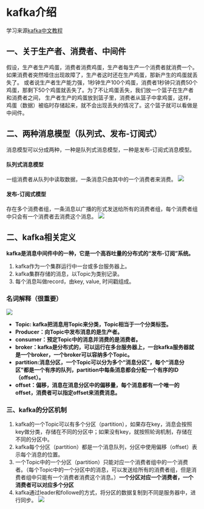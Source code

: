 # kafka介绍
学习来源[kafka中文教程](http://orchome.com/3)
## 一、关于生产者、消费者、中间件
假设，生产者生产鸡蛋，消费者消费鸡蛋，生产者每生产一个消费者就消费一个。如果消费者突然噎住出现故障了，生产者这时还在生产鸡蛋，那新产生的鸡蛋就丢失了。
或者说生产者生产能力强，1秒钟生产100个鸡蛋，消费者1秒钟只消费50个鸡蛋，那剩下50个鸡蛋就丢失了。为了不让鸡蛋丢失，我们放一个篮子在生产者和消费者之间，
生产者生产的鸡蛋放到篮子里，消费者从篮子中拿鸡蛋，这样，鸡蛋（数据）被临时存储起来，就不会出现丢失的情况了。这个篮子就可以看做是中间件。
## 二、两种消息模型（队列式、发布-订阅式）
消息模型可以分成两种，一种是队列式消息模型，一种是发布-订阅式消息模型。
#### 队列式消息模型
一组消费者从队列中读取数据，一条消息只由其中的一个消费者来消费。
![](https://github.com/daacheng/PythonBasic/blob/master/pic/kafkaqueue.png)
#### 发布-订阅式模型
存在多个消费者组，一条消息以广播的形式发送给所有的消费者组，每个消费者组中只会有一个消费者去消费这个消息。
![](https://github.com/daacheng/PythonBasic/blob/master/pic/kafkafabu.png)
## 二、kafka相关定义
**kafka是消息中间件中的一种，它是一个高吞吐量的分布式的“发布-订阅”系统。**
1. kafka作为一个集群运行中一台或多台服务器上。
2. kafka集群存储的消息，以Topic为类别记录。
3. 每个消息叫做record，由key, value, 时间戳组成。
### 名词解释（很重要）
![](https://github.com/daacheng/PythonBasic/blob/master/pic/kafkahanyi.png)
* **Topic: kafka把消息用Topic来分类，Topic相当于一个分类标签。**
* **Producer：向Topic中发布消息的是生产者。**
* **consumer：预定Topic中的消息并消费的是消费者。**
* **broker：kafka是分布式的，可以运行在多台服务器上，一台kafka服务器就是一个broker，一个broker可以容纳多个Topic。**
* **partition:消息分区，一个Topic可以分为多个“消息分区”，每个“消息分区”都是一个有序的队列，partition中每条消息都会分配一个有序的ID（offset）。**
* **offset：偏移，消息在消息分区中的偏移量，每个消息都有一个唯一的offset，消费者可以指定offset来消费消息。**
### 三、kafka的分区机制
1. kafka的一个Topic可以有多个分区（partition），如果存在key，消息会按照key做分类，存储在不同的分区中；如果没有key，就按照轮询机制，存储在不同的分区中。
2. kafka每个分区（partition）都是一个消息队列，分区中使用偏移（offset）表示每个消息的位置。
3. 一个Topic中的一个分区（partition）只能对应一个消费者组中的一个消费者。（每个Topic中的一个分区中的消息，可以发送给所有的消费者组，但是消费者组中只能有一个消费者消费这个消息。）**一个分区对应一个消费者，一个消费者可以对应多个分区**
4. kafka通过leader和followe的方式，将分区的数据复制到不同是服务器中，进行同步。
![](https://github.com/daacheng/PythonBasic/blob/master/pic/kafkaleader.png)
